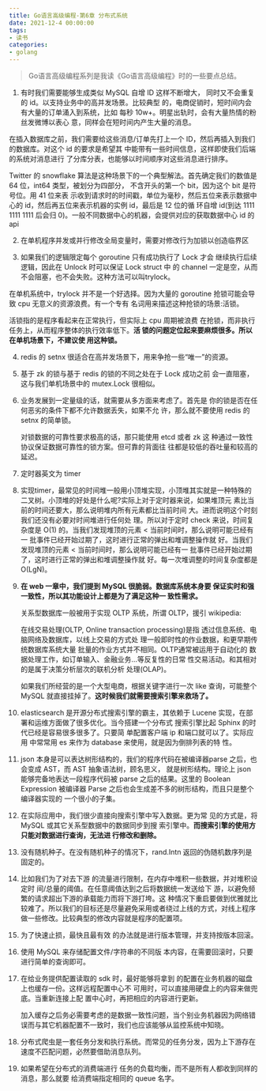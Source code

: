 ```yaml
---
title: Go语言高级编程-第6章 分布式系统
date: 2021-12-4 00:00:00
tags:
- 读书
categories:
- golang
---
```


> Go语言高级编程系列是我读《Go语言高级编程》时的一些要点总结。

1. 有时我们需要能够生成类似 MySQL 自增 ID 这样不断增大， 同时又不会重复的 id。以支持业务中的高并发场景。比较典型 的，电商促销时，短时间内会有大量的订单涌入到系统，比如 每秒 10w+。明星出轨时，会有大量热情的粉丝发微博以表心 意，同样会在短时间内产生大量的消息。

在插入数据库之前，我们需要给这些消息/订单先打上一个 ID，然后再插入到我们的数据库。对这个 id 的要求是希望其 中能带有一些时间信息，这样即使我们后端的系统对消息进行 了分库分表，也能够以时间顺序对这些消息进行排序。

Twitter 的 snowflake 算法是这种场景下的一个典型解法。首先确定我们的数值是 64 位，int64 类型，被划分为四部分， 不含开头的第一个 bit，因为这个 bit 是符号位。用 41 位来表 示收到请求时的时间戳，单位为毫秒，然后五位来表示数据中 心的 id，然后再五位来表示机器的实例 id，最后是 12 位的循 环自增 id(到达 1111 1111 1111 后会归 0)。一般不同数据中心的机器，会提供对应的获取数据中心 id 的 api

2. 在单机程序并发或并行修改全局变量时，需要对修改行为加锁以创造临界区

3. 如果我们的逻辑限定每个 goroutine 只有成功执行了 Lock 才会 继续执行后续逻辑，因此在 Unlock 时可以保证 Lock struct 中 的 channel 一定是空，从而不会阻塞，也不会失败。这种方法可以叫trylock。

在单机系统中，trylock 并不是一个好选择。因为大量的 goroutine 抢锁可能会导致 cpu 无意义的资源浪费。有一个专有 名词用来描述这种抢锁的场景:活锁。

活锁指的是程序看起来在正常执行，但实际上 cpu 周期被浪费 在抢锁，而非执行任务上，从而程序整体的执行效率低下。**活 锁的问题定位起来要麻烦很多。所以在单机场景下，不建议使 用这种锁。**

4. redis 的 setnx 很适合在高并发场景下，用来争抢一些“唯一”的资源。

5. 基于 zk 的锁与基于 redis 的锁的不同之处在于 Lock 成功之前 会一直阻塞，这与我们单机场景中的 mutex.Lock 很相似。

6. 业务发展到一定量级的话，就需要从多方面来考虑了。首先是 你的锁是否在任何恶劣的条件下都不允许数据丢失，如果不允 许，那么就不要使用 redis 的 setnx 的简单锁。

   对锁数据的可靠性要求极高的话，那只能使用 etcd 或者 zk 这 种通过一致性协议保证数据可靠性的锁方案。但可靠的背面往 往都是较低的吞吐量和较高的延迟。

7. 定时器英文为 timer

8. 实现timer，最常见的时间堆一般用小顶堆实现，小顶堆其实就是一种特殊的二叉树。小顶堆的好处是什么呢?实际上对于定时器来说，如果堆顶元 素比当前的时间还要大，那么说明堆内所有元素都比当前时间 大。进而说明这个时刻我们还没有必要对时间堆进行任何处 理。所以对于定时 check 来说，时间复杂度是 O(1) 的。当我们发现堆顶的元素 < 当前时间时，那么说明可能已经有一 批事件已经开始过期了，这时进行正常的弹出和堆调整操作就 好。当我们发现堆顶的元素 < 当前时间时，那么说明可能已经有一 批事件已经开始过期了，这时进行正常的弹出和堆调整操作就 好。每一次堆调整的时间复杂度都是 O(LgN)。

9. **在 web 一章中，我们提到 MySQL 很脆弱。数据库系统本身要 保证实时和强一致性，所以其功能设计上都是为了满足这种一 致性需求。**

   关系型数据库一般被用于实现 OLTP 系统，所谓 OLTP，援引 wikipedia:

   在线交易处理(OLTP, Online transaction processing)是指 透过信息系统、电脑网络及数据库，以线上交易的方式处 理一般即时性的作业数据，和更早期传统数据库系统大量 批量的作业方式并不相同。OLTP通常被运用于自动化的 数据处理工作，如订单输入、金融业务...等反复性的日常 性交易活动。和其相对的是属于决策分析层次的联机分析 处理(OLAP)。

   如果我们所经营的是一个大型电商，根据关键字进行一次 like 查询，可能整个 MySQL 就直接挂掉了。**这时候我们就需要搜索引擎来救场了。**

10. elasticsearch 是开源分布式搜索引擎的霸主，其依赖于 Lucene 实现，在部署和运维方面做了很多优化。当今搭建一个分布式 搜索引擎比起 Sphinx 的时代已经是容易很多很多了。只要简 单配置客户端 ip 和端口就可以了。实际应用 中常常用 es 来作为 database 来使用，就是因为倒排列表的特 性。

11. json 本身是可以表达树形结构的，我们的程序代码在被编译器parse 之后，也会变成 AST，而 AST 抽象语法树，顾名思义， 就是树形结构。理论上 json 能够完备地表达一段程序代码被 parse 之后的结果。这里的 Boolean Expression 被编译器 Parse 之后也会生成差不多的树形结构，而且只是整个编译器实现的 一个很小的子集。

12. 在实际应用中，我们很少直接向搜索引擎中写入数据。更为常 见的方式是，将 MySQL 或其它关系型数据中的数据同步到搜 索引擎中。**而搜索引擎的使用方只能对数据进行查询，无法进 行修改和删除。**

13. 没有随机种子。在没有随机种子的情况下，rand.Intn 返回的伪随机数序列是固定的。

14. 比如我们为了对去下游 的流量进行限制，在内存中堆积一些数据，并对堆积设定时 间/总量的阈值。在任意阈值达到之后将数据统一发送给下 游，以避免频繁的请求超出下游的承载能力而将下游打垮。这 种情况下重启要做到优雅就比较难了。所以我们的目标还是尽量避免采用或者绕过上线的方式，对线上程序做一些修改。比较典型的修改内容就是程序的配置项。

15. 为了快速止损，最快且最有效 的办法就是进行版本管理，并支持按版本回滚。

16. 使用 MySQL 来存储配置文件/字符串的不同版 本内容，在需要回滚时，只要进行简单的查询即可。

17. 在给业务提供配置读取的 sdk 时，最好能够将拿到 的配置在业务机器的磁盘上也缓存一份。这样远程配置中心不 可用时，可以直接用硬盘上的内容来做兜底。当重新连接上配 置中心时，再把相应的内容进行更新。

    加入缓存之后务必需要考虑的是数据一致性问题，当个别业务机器因为网络错误而与其它机器配置不一致时，我们也应该能够从监控系统中知晓。

18. 分布式爬虫是一套任务分发和执行系统。而常见的任务分发，因为上下游存在速度不匹配问题，必然要借助消息队列。

19. 如果希望在分布式的消费端进行 任务的负载均衡，而不是所有人都收到同样的消息，那么就要 给消费端指定相同的 queue 名字。
